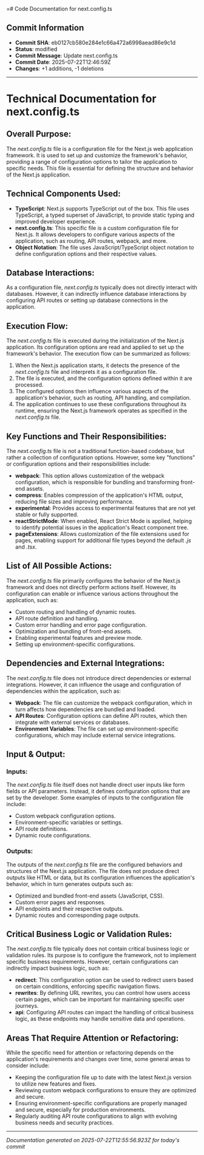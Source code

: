 =# Code Documentation for next.config.ts

## Commit Information
- **Commit SHA**: eb0127cb580e284e1c66a472a6998aead86e9c1d
- **Status**: modified
- **Commit Message**: Update next.config.ts
- **Commit Date**: 2025-07-22T12:46:59Z
- **Changes**: +1 additions, -1 deletions

---

# Technical Documentation for next.config.ts 

## Overall Purpose:
The *next.config.ts* file is a configuration file for the Next.js web application framework. It is used to set up and customize the framework's behavior, providing a range of configuration options to tailor the application to specific needs. This file is essential for defining the structure and behavior of the Next.js application.

## Technical Components Used:
- **TypeScript**: Next.js supports TypeScript out of the box. This file uses TypeScript, a typed superset of JavaScript, to provide static typing and improved developer experience.
- **next.config.ts**: This specific file is a custom configuration file for Next.js. It allows developers to configure various aspects of the application, such as routing, API routes, webpack, and more.
- **Object Notation**: The file uses JavaScript/TypeScript object notation to define configuration options and their respective values.

## Database Interactions:
As a configuration file, *next.config.ts* typically does not directly interact with databases. However, it can indirectly influence database interactions by configuring API routes or setting up database connections in the application. 

## Execution Flow:
The *next.config.ts* file is executed during the initialization of the Next.js application. Its configuration options are read and applied to set up the framework's behavior. The execution flow can be summarized as follows:
1. When the Next.js application starts, it detects the presence of the *next.config.ts* file and interprets it as a configuration file.
2. The file is executed, and the configuration options defined within it are processed.
3. The configured options then influence various aspects of the application's behavior, such as routing, API handling, and compilation.
4. The application continues to use these configurations throughout its runtime, ensuring the Next.js framework operates as specified in the *next.config.ts* file.

## Key Functions and Their Responsibilities:
The *next.config.ts* file is not a traditional function-based codebase, but rather a collection of configuration options. However, some key "functions" or configuration options and their responsibilities include:
- **webpack**: This option allows customization of the webpack configuration, which is responsible for bundling and transforming front-end assets.
- **compress**: Enables compression of the application's HTML output, reducing file sizes and improving performance.
- **experimental**: Provides access to experimental features that are not yet stable or fully supported.
- **reactStrictMode**: When enabled, React Strict Mode is applied, helping to identify potential issues in the application's React component tree.
- **pageExtensions**: Allows customization of the file extensions used for pages, enabling support for additional file types beyond the default *.js* and *.tsx*.

## List of All Possible Actions:
The *next.config.ts* file primarily configures the behavior of the Next.js framework and does not directly perform actions itself. However, its configuration can enable or influence various actions throughout the application, such as:
- Custom routing and handling of dynamic routes.
- API route definition and handling.
- Custom error handling and error page configuration.
- Optimization and bundling of front-end assets.
- Enabling experimental features and preview mode.
- Setting up environment-specific configurations.

## Dependencies and External Integrations:
The *next.config.ts* file does not introduce direct dependencies or external integrations. However, it can influence the usage and configuration of dependencies within the application, such as:
- **Webpack**: The file can customize the webpack configuration, which in turn affects how dependencies are bundled and loaded.
- **API Routes**: Configuration options can define API routes, which then integrate with external services or databases.
- **Environment Variables**: The file can set up environment-specific configurations, which may include external service integrations.

## Input & Output:
### Inputs:
The *next.config.ts* file itself does not handle direct user inputs like form fields or API parameters. Instead, it defines configuration options that are set by the developer. Some examples of inputs to the configuration file include:
- Custom webpack configuration options.
- Environment-specific variables or settings.
- API route definitions.
- Dynamic route configurations.

### Outputs:
The outputs of the *next.config.ts* file are the configured behaviors and structures of the Next.js application. The file does not produce direct outputs like HTML or data, but its configuration influences the application's behavior, which in turn generates outputs such as:
- Optimized and bundled front-end assets (JavaScript, CSS).
- Custom error pages and responses.
- API endpoints and their respective outputs.
- Dynamic routes and corresponding page outputs.

## Critical Business Logic or Validation Rules:
The *next.config.ts* file typically does not contain critical business logic or validation rules. Its purpose is to configure the framework, not to implement specific business requirements. However, certain configurations can indirectly impact business logic, such as:
- **redirect**: This configuration option can be used to redirect users based on certain conditions, enforcing specific navigation flows.
- **rewrites**: By defining URL rewrites, you can control how users access certain pages, which can be important for maintaining specific user journeys.
- **api**: Configuring API routes can impact the handling of critical business logic, as these endpoints may handle sensitive data and operations.

## Areas That Require Attention or Refactoring:
While the specific need for attention or refactoring depends on the application's requirements and changes over time, some general areas to consider include:
- Keeping the configuration file up to date with the latest Next.js version to utilize new features and fixes.
- Reviewing custom webpack configurations to ensure they are optimized and secure.
- Ensuring environment-specific configurations are properly managed and secure, especially for production environments.
- Regularly auditing API route configurations to align with evolving business needs and security practices.

---
*Documentation generated on 2025-07-22T12:55:56.923Z for today's commit*
